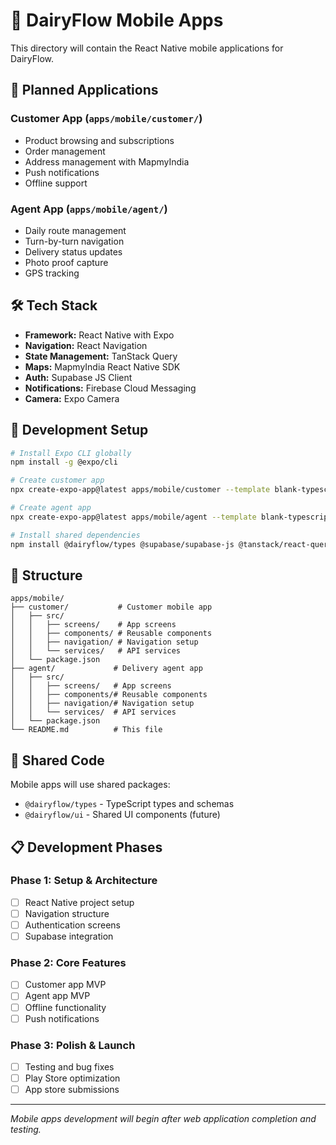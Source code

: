 # 🥛 DairyFlow Mobile Apps

This directory will contain the React Native mobile applications for DairyFlow.

## 📱 Planned Applications

### Customer App (`apps/mobile/customer/`)
- Product browsing and subscriptions
- Order management
- Address management with MapmyIndia
- Push notifications
- Offline support

### Agent App (`apps/mobile/agent/`)
- Daily route management
- Turn-by-turn navigation
- Delivery status updates
- Photo proof capture
- GPS tracking

## 🛠️ Tech Stack

- **Framework:** React Native with Expo
- **Navigation:** React Navigation
- **State Management:** TanStack Query
- **Maps:** MapmyIndia React Native SDK
- **Auth:** Supabase JS Client
- **Notifications:** Firebase Cloud Messaging
- **Camera:** Expo Camera

## 🚀 Development Setup

```bash
# Install Expo CLI globally
npm install -g @expo/cli

# Create customer app
npx create-expo-app@latest apps/mobile/customer --template blank-typescript

# Create agent app
npx create-expo-app@latest apps/mobile/agent --template blank-typescript

# Install shared dependencies
npm install @dairyflow/types @supabase/supabase-js @tanstack/react-query
```

## 📁 Structure

```
apps/mobile/
├── customer/           # Customer mobile app
│   ├── src/
│   │   ├── screens/    # App screens
│   │   ├── components/ # Reusable components
│   │   ├── navigation/ # Navigation setup
│   │   └── services/   # API services
│   └── package.json
├── agent/             # Delivery agent app
│   ├── src/
│   │   ├── screens/   # App screens
│   │   ├── components/# Reusable components
│   │   ├── navigation/# Navigation setup
│   │   └── services/  # API services
│   └── package.json
└── README.md          # This file
```

## 🔄 Shared Code

Mobile apps will use shared packages:
- `@dairyflow/types` - TypeScript types and schemas
- `@dairyflow/ui` - Shared UI components (future)

## 📋 Development Phases

### Phase 1: Setup & Architecture
- [ ] React Native project setup
- [ ] Navigation structure
- [ ] Authentication screens
- [ ] Supabase integration

### Phase 2: Core Features
- [ ] Customer app MVP
- [ ] Agent app MVP
- [ ] Offline functionality
- [ ] Push notifications

### Phase 3: Polish & Launch
- [ ] Testing and bug fixes
- [ ] Play Store optimization
- [ ] App store submissions

---

*Mobile apps development will begin after web application completion and testing.*